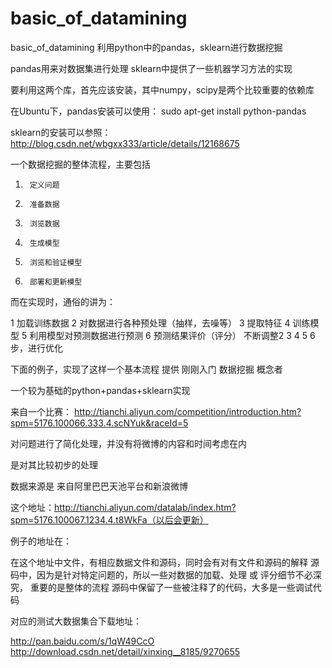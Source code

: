 # basic_of_datamining
basic_of_datamining
利用python中的pandas，sklearn进行数据挖掘

pandas用来对数据集进行处理
sklearn中提供了一些机器学习方法的实现

要利用这两个库，首先应该安装，其中numpy，scipy是两个比较重要的依赖库

在Ubuntu下，pandas安装可以使用：
sudo apt-get install python-pandas


sklearn的安装可以参照：
http://blog.csdn.net/wbgxx333/article/details/12168675




一个数据挖掘的整体流程，主要包括
1.      定义问题
2.      准备数据
3.      浏览数据
4.      生成模型
5.      浏览和验证模型
6.      部署和更新模型

而在实现时，通俗的讲为：

1 加载训练数据
2 对数据进行各种预处理（抽样，去噪等）
3 提取特征
4 训练模型
5 利用模型对预测数据进行预测
6 预测结果评价（评分）
不断调整2 3 4 5 6步，进行优化

下面的例子，实现了这样一个基本流程
提供 刚刚入门 数据挖掘 概念者

一个较为基础的python+pandas+sklearn实现

来自一个比赛：
http://tianchi.aliyun.com/competition/introduction.htm?spm=5176.100066.333.4.scNYuk&raceId=5

对问题进行了简化处理，并没有将微博的内容和时间考虑在内


是对其比较初步的处理


数据来源是 来自阿里巴巴天池平台和新浪微博

这个地址：http://tianchi.aliyun.com/datalab/index.htm?spm=5176.100067.1234.4.t8WkFa（以后会更新）

例子的地址在：


在这个地址中文件，有相应数据文件和源码，同时会有对有文件和源码的解释
源码中，因为是针对特定问题的，所以一些对数据的加载、处理 或 评分细节不必深究，
重要的是整体的流程
源码中保留了一些被注释了的代码，大多是一些调试代码

对应的测试大数据集合下载地址：

http://pan.baidu.com/s/1qW49CcO
http://download.csdn.net/detail/xinxing__8185/9270655

